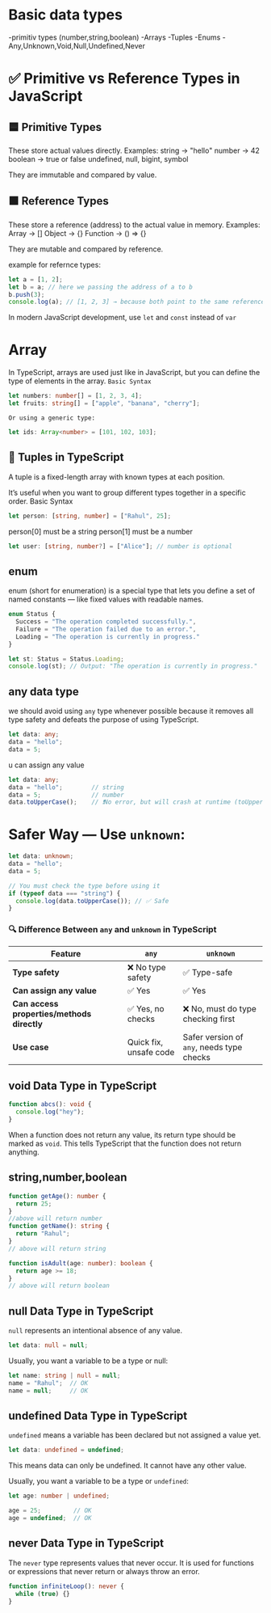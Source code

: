# Basic data types
-primitiv types (number,string,boolean)
-Arrays
-Tuples
-Enums
-Any,Unknown,Void,Null,Undefined,Never


# ✅ Primitive vs Reference Types in JavaScript
## 🟦 Primitive Types
These store actual values directly.
Examples:
string → "hello"
number → 42
boolean → true or false
undefined, null, bigint, symbol

They are immutable and compared by value.

## 🟩 Reference Types
These store a reference (address) to the actual value in memory.
Examples:
Array → []
Object → {}
Function → () => {}

They are mutable and compared by reference.

example for refernce types:
```js
let a = [1, 2];
let b = a; // here we passing the address of a to b
b.push(3); 
console.log(a); // [1, 2, 3] → because both point to the same reference
```

In modern JavaScript development, use `let` and `const` instead of `var`

# Array
In TypeScript, arrays are used just like in JavaScript, but you can define the type of elements in the array.
`Basic Syntax`
```ts
let numbers: number[] = [1, 2, 3, 4];
let fruits: string[] = ["apple", "banana", "cherry"];
```
`Or using a generic type:`
```ts
let ids: Array<number> = [101, 102, 103];
```
## 📘 Tuples in TypeScript
A tuple is a fixed-length array with known types at each position.

It’s useful when you want to group different types together in a specific order.
 Basic Syntax
```ts
let person: [string, number] = ["Rahul", 25];
```
person[0] must be a string
person[1] must be a number

```ts
let user: [string, number?] = ["Alice"]; // number is optional
```


## enum
enum (short for enumeration) is a special type that lets you define a set of named constants — like fixed values with readable names.
```ts
enum Status {
  Success = "The operation completed successfully.",
  Failure = "The operation failed due to an error.",
  Loading = "The operation is currently in progress."
}

let st: Status = Status.Loading;
console.log(st); // Output: "The operation is currently in progress."
```
## any data type
we should avoid using `any` type whenever possible because it removes all type safety and defeats the purpose of using TypeScript.

```ts
let data: any;
data = "hello";
data = 5;
```
u can assign any value

```ts
let data: any;
data = "hello";        // string
data = 5;              // number
data.toUpperCase();    // ❗No error, but will crash at runtime (toUpperCase() is not on number)
```

#  Safer Way — Use `unknown`:
```ts
let data: unknown;
data = "hello";
data = 5;

// You must check the type before using it
if (typeof data === "string") {
  console.log(data.toUpperCase()); // ✅ Safe
}
```

### 🔍 Difference Between `any` and `unknown` in TypeScript

| Feature                                | `any`                  | `unknown`                                 |
| -------------------------------------- | ---------------------- | ----------------------------------------- |
| **Type safety**                        | ❌ No type safety       | ✅ Type-safe                               |
| **Can assign any value**              | ✅ Yes                  | ✅ Yes                                     |
| **Can access properties/methods directly** | ✅ Yes, no checks       | ❌ No, must do type checking first         |
| **Use case**                           | Quick fix, unsafe code | Safer version of `any`, needs type checks |



## void Data Type in TypeScript
```ts
function abcs(): void {
  console.log("hey");
}
```
When a function does not return any value, its return type should be marked as `void`.
This tells TypeScript that the function does not return anything.

## string,number,boolean
```ts
function getAge(): number {
  return 25;
}
//above will return number
function getName(): string {
  return "Rahul";
}
// above will return string

function isAdult(age: number): boolean {
  return age >= 18;
}
// above will return boolean
```

## null Data Type in TypeScript
`null` represents an intentional absence of any value.
```ts
let data: null = null;
```
Usually, you want a variable to be a type or null:
```ts
let name: string | null = null;
name = "Rahul";  // OK
name = null;     // OK
```

## undefined Data Type in TypeScript
`undefined` means a variable has been declared but not assigned a value yet.
```ts
let data: undefined = undefined;
```
This means data can only be undefined. It cannot have any other value.

Usually, you want a variable to be a type or `undefined`:
```ts
let age: number | undefined;

age = 25;         // OK
age = undefined;  // OK
```


## never Data Type in TypeScript
The `never` type represents values that never occur.
It is used for functions or expressions that never return or always throw an error.
```ts
function infiniteLoop(): never {
  while (true) {}
}
```